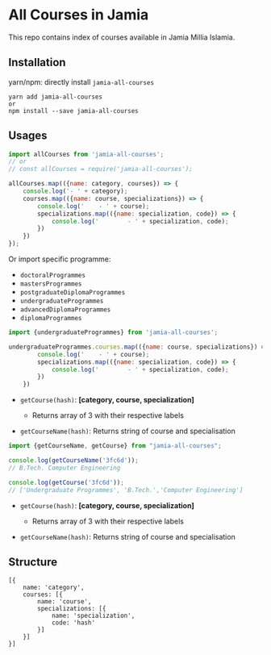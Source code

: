 # All Courses in Jamia
This repo contains index of courses available in Jamia Millia Islamia.

## Installation
yarn/npm: directly install `jamia-all-courses`
```
yarn add jamia-all-courses
or
npm install --save jamia-all-courses
```

## Usages
```js
import allCourses from 'jamia-all-courses';
// or
// const allCourses = require('jamia-all-courses');

allCourses.map(({name: category, courses}) => {
    console.log('- ' + category);
    courses.map(({name: course, specializations}) => {
        console.log('    - ' + course);
        specializations.map(({name: specialization, code}) => {
            console.log('        - ' + specialization, code);
        })
    })
});
```

Or import specific programme:
- `doctoralProgrammes`
- `mastersProgrammes`
- `postgraduateDiplomaProgrammes`
- `undergraduateProgrammes`
- `advancedDiplomaProgrammes`
- `diplomaProgrammes`
```js
import {undergraduateProgrammes} from 'jamia-all-courses';

undergraduateProgrammes.courses.map(({name: course, specializations}) => {
        console.log('    - ' + course);
        specializations.map(({name: specialization, code}) => {
            console.log('        - ' + specialization, code);
        })
    })
```
- `getCourse(hash)`: **[category, course, specialization]**
    - Returns array of 3 with their respective labels

- `getCourseName(hash)`: Returns string of course and specialisation

```js
import {getCourseName, getCourse} from "jamia-all-courses";

console.log(getCourseName('3fc6d'));
// B.Tech. Computer Engineering

console.log(getCourse('3fc6d'));
// ['Undergraduate Programmes', 'B.Tech.','Computer Engineering']
```

- `getCourse(hash)`: **[category, course, specialization]**
    - Returns array of 3 with their respective labels

- `getCourseName(hash)`: Returns string of course and specialisation

## Structure
```
[{
    name: 'category',
    courses: [{
        name: 'course',
        specializations: [{
            name: 'specialization',
            code: 'hash'
        }]
    }]
}]
```
